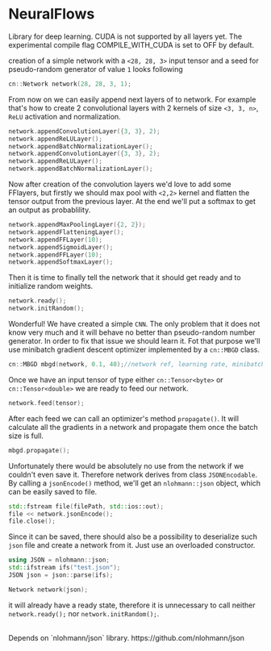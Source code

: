 # NeuralFlows
Library for deep learning. 
CUDA is not supported by all layers yet. The experimental compile flag COMPILE_WITH_CUDA is set to OFF by default.
<br>


creation of a simple network with a `<28, 28, 3>` input tensor and a seed for pseudo-random generator of value `1` looks following 
```cpp
cn::Network network(28, 28, 3, 1);
```

From now on we can easily append next layers of to network. For example that's how to create 2 convolutional layers with 2 kernels of size `<3, 3, n>`, `ReLU` activation and normalization.

```cpp
network.appendConvolutionLayer({3, 3}, 2);
network.appendReLULayer();
network.appendBatchNormalizationLayer();
network.appendConvolutionLayer({3, 3}, 2);
network.appendReLULayer();
network.appendBatchNormalizationLayer();
```
Now after creation of the convolution layers we'd love to add some FFlayers, but firstly we should max pool with `<2,2>` kernel and flatten the tensor output from the previous layer. At the end we'll put a softmax to get an output as probablility.
```cpp
network.appendMaxPoolingLayer({2, 2});
network.appendFlatteningLayer();
network.appendFFLayer(10);
network.appendSigmoidLayer();
network.appendFFLayer(10);
network.appendSoftmaxLayer();
```

Then it is time to finally tell the network that it should get ready and to initialize random weights.
```cpp
network.ready();
network.initRandom();
```
Wonderful! We have created a simple `CNN`. The only problem that it does not know very much and it will behave no better than pseudo-random number generator. In order to fix that issue we should learn it. Fot that purpose we'll use minibatch gradient descent optimizer implemented by a `cn::MBGD` class.

```cpp
cn::MBGD mbgd(network, 0.1, 40);//network ref, learning rate, minibatch size
```

Once we have an input tensor of type either `cn::Tensor<byte>` or `cn::Tensor<double>` we are ready to feed our network.
```cpp
network.feed(tensor);
```
After each feed we can call an optimizer's method `propagate()`. It will calculate all the gradients in a network and propagate them once the batch size is full.
```cpp
mbgd.propagate();
```

Unfortunately there would be absolutely no use from the network if we couldn't even save it. Therefore network derives from class `JSONEncodable`. By calling a `jsonEncode()` method, we'll get an `nlohmann::json` object, which can be easily saved to file.
```cpp
std::fstream file(filePath, std::ios::out);
file << network.jsonEncode();
file.close();
```

Since it can be saved, there should also be a possibility to deserialize such `json` file and create a network from it. Just use an overloaded constructor.
```cpp
using JSON = nlohmann::json;
std::ifstream ifs("test.json");
JSON json = json::parse(ifs);

Network network(json);
```
it will already have a ready state, therefore it is unnecessary to call neither `network.ready();` nor `network.initRandom();`.



<br>
Depends on `nlohmann/json` library. https://github.com/nlohmann/json
